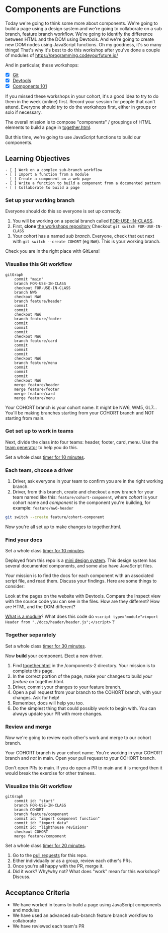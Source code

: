 # Components are Functions

Today we're going to think some more about components. We're going to build a page using a design system and we're going to collaborate on a sub branch, feature branch workflow. We're going to identify the difference between HTML and the DOM using Devtools. And we're going to create new DOM nodes using JavaScript functions. Oh my goodness, it's so many things! That's why it's best to do this workshop after you've done a couple of modules of https://programming.codeyourfuture.io/

And in particular, these workshops:

- [x] [Git](https://github.com/CodeYourFuture/CYF-Workshops/tree/main/git-day-1)
- [x] [Devtools](https://github.com/CodeYourFuture/CYF-Workshops/tree/main/devtools)
- [x] [Components 101](https://github.com/CodeYourFuture/CYF-Workshops/tree/main/components-1)

If you missed these workshops in your cohort, it's a good idea to try to do them in the week (online) first. Record your session for people that can't attend. Everyone should try to do the workshops first, either in groups or solo if necessary.

The overall mission is to compose "components" / groupings of HTML elements to build a page in [together.html](https://cyf-workshop.netlify.app/components-2/together.html).

But this time, we're going to use JavaScript functions to build our components.

## Learning Objectives

```objectives
- [ ] Work on a complex sub-branch workflow
- [ ] Import a function from a module
- [ ] Create a component on a web page
- [ ] Write a function to build a component from a documented pattern
- [ ] Collaborate to build a page
```

<!--{{<note type="activity" title="Set up your working branch 15m">}}-->

### Set up your working branch

Everyone should do this so everyone is set up correctly.

1. You will be working on a special branch called [FOR-USE-IN-CLASS](https://github.com/CodeYourFuture/CYF-Workshops/tree/FOR-USE-IN-CLASS).
1. First, **clone** [the workshops repository](https://github.com/CodeYourFuture/CYF-Workshops/)
   Checkout `git switch FOR-USE-IN-CLASS`
1. Your cohort has a named _sub branch_. Everyone, check that out next with `git switch --create COHORT` (eg `NW6`). This is your working branch.

Check you are in the right place with GitLens!

<!--{{</note>}}-->

### Visualise this Git workflow

```mermaid
gitGraph
    commit "main"
    branch FOR-USE-IN-CLASS
    checkout FOR-USE-IN-CLASS
    branch NW6
    checkout NW6
    branch feature/header
    commit
    commit
    checkout NW6
    branch feature/footer
    commit
    commit
    commit
    checkout NW6
    branch feature/card
    commit
    commit
    commit
    checkout NW6
    branch feature/menu
    commit
    commit
    commit
    checkout NW6
    merge feature/header
    merge feature/footer
    merge feature/card
    merge feature/menu
```

<!--{{<note type="tip" title="Your working branch is your cohort name">}}-->

Your COHORT branch is your cohort name. It might be NW6, WM5, GL7... You'll be making branches starting from your COHORT branch and NOT starting from main.

<!--{{</note>}}-->

### Get set up to work in teams

Next, divide the class into four teams: header, footer, card, menu. Use the [team generator](https://cyf-workshop.netlify.app/components-2/teams.html) to help you do this.

Set a whole class [timer for 10 minutes](https://www.google.com/search?q=10+minute+time).

<!--{{<note type="activity" title="Set up your branch 10m">}}-->

### Each team, choose a driver

1. Driver, ask everyone in your team to confirm you are in the right working branch.
1. Driver, from this branch, create and checkout a new branch for your team named like this: `feature/cohort-component`, where _cohort_ is your cohort name and _component_ is the component you're building, for example: `feature/nw6-header`

```bash
git switch --create feature/cohort-component
```

Now you're all set up to make changes to together.html.

<!--{{</note>}}-->

### Find your docs

Set a whole class [timer for 10 minutes](https://www.google.com/search?q=10+minute+timer).

<!--{{<note type="activity" title="Find your docs 10m">}}-->

Deployed from this repo is a [mini design system](https://cyf-workshop.netlify.app/components-2). This design system has several documented components, and some also have JavaScript files.

Your mission is to find the docs for each component with an associated script file, and read them. Discuss your findings. Here are some things to consider:

Look at the pages on the website with Devtools. Compare the Inspect view with the source code you can see in the files. How are they different? How are HTML and the DOM different?

[What is a module](https://www.freecodecamp.org/news/javascript-modules-beginners-guide/)? What does this code do `<script type="module">import Header from "./docs/header/header.js";</script>` ?

<!--{{</note>}}-->

### Together separately

Set a whole class [timer for 30 minutes](https://www.google.com/search?q=30+minute+timer).

<!--{{<note type="activity" title="Parallel Development 30m">}}-->

Now **build** your component. Elect a new driver.

1. Find [together.html](https://cyf-workshop.netlify.app/components-2/together.html) in the /components-2 directory. Your mission is to complete this page.
1. In the correct portion of the page, make your changes to build _your feature_ on together.html.
1. Driver, commit your changes to your feature branch.
1. Open a pull request from your branch to the COHORT branch, with your changes. Ask for help!
1. Remember, docs will help you too.
1. Do the simplest thing that could possibly work to begin with. You can always update your PR with more changes.

<!--{{</note>}}-->

### Review and merge

Now we're going to review each other's work and merge to our cohort branch.

Your COHORT branch is your cohort name. You're working in your COHORT branch and _not_ in main. Open your pull request to your COHORT branch.

<!--{{<note type="warning" title="Your working branch is your cohort name">}}-->

Don't open PRs to main. If you do open a PR to main and it is merged then it would break the exercise for other trainees.

<!--{{</note>}}-->

### Visualize this Git workflow

```mermaid
gitGraph
    commit id: "start"
    branch FOR-USE-IN-CLASS
    branch COHORT
    branch feature/component
    commit id: "import component function"
    commit id: "import data"
    commit id: "lighthouse revisions"
    checkout COHORT
    merge feature/component
```

Set a whole class [timer for 20 minutes](https://www.google.com/search?q=30+minute+timer).

<!--{{<note type="activity" title="Review 20m">}}-->

1. Go to the [pull requests](https://github.com/CodeYourFuture/CYF-Workshops/pulls) for this repo.
1. Either individually or as a group, review each other's PRs.
1. Once you're all happy with the PR, merge it.
1. Did it work? Why/why not? What does "work" mean for this workshop? Discuss.

<!--{{</note>}}-->

## Acceptance Criteria

- We have worked in teams to build a page using JavaScript components and modules
- We have used an advanced sub-branch feature branch workflow to collaborate
- We have reviewed each team's PR
